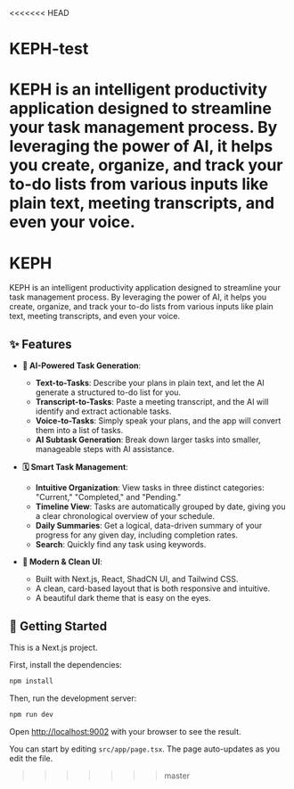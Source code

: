 <<<<<<< HEAD
# KEPH-test
KEPH is an intelligent productivity application designed to streamline your task management process. By leveraging the power of AI, it helps you create, organize, and track your to-do lists from various inputs like plain text, meeting transcripts, and even your voice.
=======
# KEPH

KEPH is an intelligent productivity application designed to streamline your task management process. By leveraging the power of AI, it helps you create, organize, and track your to-do lists from various inputs like plain text, meeting transcripts, and even your voice.

## ✨ Features

- **🤖 AI-Powered Task Generation**:
  - **Text-to-Tasks**: Describe your plans in plain text, and let the AI generate a structured to-do list for you.
  - **Transcript-to-Tasks**: Paste a meeting transcript, and the AI will identify and extract actionable tasks.
  - **Voice-to-Tasks**: Simply speak your plans, and the app will convert them into a list of tasks.
  - **AI Subtask Generation**: Break down larger tasks into smaller, manageable steps with AI assistance.

- **🗓️ Smart Task Management**:
  - **Intuitive Organization**: View tasks in three distinct categories: "Current," "Completed," and "Pending."
  - **Timeline View**: Tasks are automatically grouped by date, giving you a clear chronological overview of your schedule.
  - **Daily Summaries**: Get a logical, data-driven summary of your progress for any given day, including completion rates.
  - **Search**: Quickly find any task using keywords.

- **🎨 Modern & Clean UI**:
  - Built with Next.js, React, ShadCN UI, and Tailwind CSS.
  - A clean, card-based layout that is both responsive and intuitive.
  - A beautiful dark theme that is easy on the eyes.

## 🚀 Getting Started

This is a Next.js project.

First, install the dependencies:
```bash
npm install
```

Then, run the development server:
```bash
npm run dev
```

Open [http://localhost:9002](http://localhost:9002) with your browser to see the result.

You can start by editing `src/app/page.tsx`. The page auto-updates as you edit the file.
>>>>>>> master
